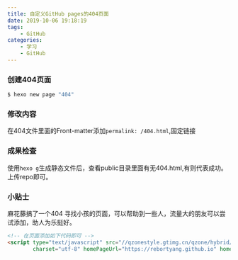 ```yaml
---
title: 自定义GitHub pages的404页面
date: 2019-10-06 19:18:19
tags:
    - GitHub
categories: 
    - 学习
    - GitHub
---
```


### 创建404页面

```bash
$ hexo new page "404"
```

### 修改内容

在404文件里面的Front-matter添加`permalink: /404.html`,固定链接  

### 成果检查

使用`hexo g`生成静态文件后，查看public目录里面有无404.html,有则代表成功。  
上传repo即可。

### 小贴士
麻花藤搞了一个404 寻找小孩的页面，可以帮助到一些人，流量大的朋友可以尝试添加，助人为乐挺好。  
```html
<!-- 在页面添加如下代码即可 -->
<script type="text/javascript" src="//qzonestyle.gtimg.cn/qzone/hybrid/app/404/search_children.js" 
        charset="utf-8" homePageUrl="https://rebortyang.github.io" homePageName="返回BLOG >>"></script>
```

